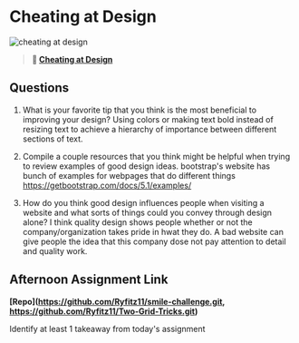 # Cheating at Design

![cheating at design](https://bcw.blob.core.windows.net/public/img/courses/5247609446691139)

> **📖 [Cheating at Design](https://codeworksacademy.com/fs-student-guide/resources/wk1/04-Cheating-at-Design)**

## Questions

1. What is your favorite tip that you think is the most beneficial to improving your design?
Using colors or making text bold instead of resizing text to achieve a hierarchy of importance between different sections of text.

2. Compile a couple resources that you think might be helpful when trying to review examples of good design ideas.
bootstrap's website has bunch of examples for webpages that do different things
https://getbootstrap.com/docs/5.1/examples/

3. How do you think good design influences people when visiting a website and what sorts of things could you convey through design alone?
I think quality design shows people whether or not the company/organization takes pride in hwat they do. A bad website can give people the idea that this company dose not pay attention to detail and quality work. 
 
## Afternoon Assignment Link

**[Repo](https://github.com/Ryfitz11/smile-challenge.git, https://github.com/Ryfitz11/Two-Grid-Tricks.git)**

Identify at least 1 takeaway from today's assignment

